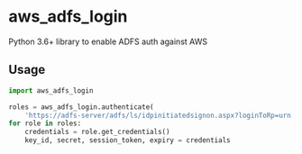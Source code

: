 # aws_adfs_login

Python 3.6+ library to enable ADFS auth against AWS

## Usage

```python
import aws_adfs_login

roles = aws_adfs_login.authenticate(
    'https://adfs-server/adfs/ls/idpinitiatedsignon.aspx?loginToRp=urn:amazon:webservices')
for role in roles:
    credentials = role.get_credentials()
    key_id, secret, session_token, expiry = credentials
```

